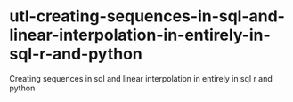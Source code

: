 # utl-creating-sequences-in-sql-and-linear-interpolation-in-entirely-in-sql-r-and-python
Creating sequences in sql and linear interpolation in entirely in sql r and python  
